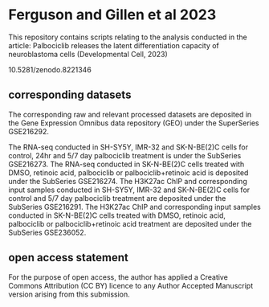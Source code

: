 # Ferguson and Gillen et al 2023
This repository contains scripts relating to the analysis conducted in the article: Palbociclib releases the latent differentiation capacity of neuroblastoma cells (Developmental Cell, 2023)

10.5281/zenodo.8221346

## corresponding datasets

The corresponding raw and relevant processed datasets are deposited in the Gene Expression Omnibus data repository (GEO) under the SuperSeries GSE216292.

The RNA-seq conducted in SH-SY5Y, IMR-32 and SK-N-BE(2)C cells for control, 24hr and 5/7 day palbociclib treatment is under the SubSeries GSE216273.
The RNA-seq conducted in SK-N-BE(2)C cells treated with DMSO, retinoic acid, palbociclib or palbociclib+retinoic acid is deposited under the SubSeries GSE216274.
The H3K27ac ChIP and corresponding input samples conducted in SH-SY5Y, IMR-32 and SK-N-BE(2)C cells for control and 5/7 day palbociclib treatment are deposited under the SubSeries GSE216291.
The H3K27ac ChIP and corresponding input samples conducted in SK-N-BE(2)C cells treated with DMSO, retinoic acid, palbociclib or palbociclib+retinoic acid treatment are deposited under the SubSeries GSE236052.

## open access statement
For the purpose of open access, the author has applied a Creative Commons Attribution (CC BY) licence to any Author Accepted Manuscript version arising from this submission.
